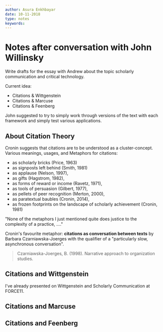 ```yaml
---
author: Asura Enkhbayar
date: 10-11-2018
type: notes
keywords:
---
```


# Notes after conversation with John Willinsky

Write drafts for the essay with Andrew about the topic scholarly communication and critical technology.

Current idea:

- Citations & Wittgenstein
- Citations & Marcuse
- Citations & Feenberg

John suggested to try to simply work through versions of the text with each framework and simply test various applications.

## About Citation Theory

Cronin suggests that citations are to be understood as a cluster-concept. Various meanings, usages, and
Metaphors for citations:

- as scholarly bricks (Price, 1963)
- as signposts left behind (Smith, 1981)
- as applause (Nelson, 1997),
- as gifts (Hagstrom, 1982),
- as forms of reward or income (Ravetz, 1971),
- as tools of persuasion (Gilbert, 1977),
- as pellets of peer recognition (Merton, 2000),
- as paratextual baubles (Cronin, 2014),
- as frozen footprints on the landscape of scholarly achievement (Cronin, 1981)

"None of the metaphors I just mentioned quite does justice to the complexity of a practice, ...."

Cronin's favourite metaphor: **citations as conversation between texts** by Barbara Czarniawska-Joerges with the qualifier of a "particularly slow, asynchronous conversation".

> Czarniawska-Joerges, B. (1998). Narrative approach to organization studies.

## Citations and Wittgenstein

I've already presented on Wittgenstein and Scholarly Communication at FORCE11.

## Citations and Marcuse

## Citations and Feenberg

